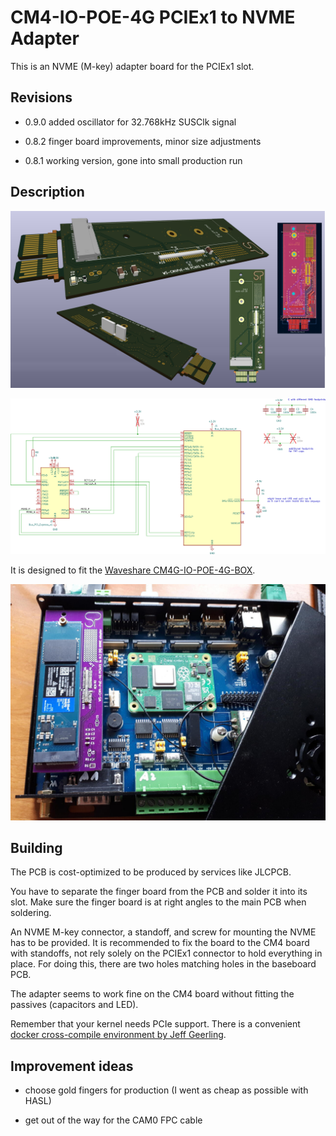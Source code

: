# CM4-IO-POE-4G PCIEx1 to NVME Adapter

This is an NVME (M-key) adapter board for the PCIEx1 slot.

## Revisions

 * 0.9.0 added oscillator for 32.768kHz SUSClk signal

 * 0.8.2 finger board improvements, minor size adjustments

 * 0.8.1 working version, gone into small production run

## Description

![PCB renderings](doc/preview_pcb.png)

![PCB renderings](doc/preview_sch.png)

It is designed to fit the [Waveshare CM4G-IO-POE-4G-BOX](https://www.waveshare.com/wiki/Compute_Module_4_PoE_4G_Board#Isolation_GPIO.2FI2C).

![adapter in use](doc/IMG_20230401_140919_resized.jpg)

## Building

The PCB is cost-optimized to be produced by services like JLCPCB.

You have to separate the finger board from the PCB and solder it into its slot.
Make sure the finger board is at right angles to the main PCB when soldering.

An NVME M-key connector, a standoff, and screw for mounting the NVME has to be provided.
It is recommended to fix the board to the CM4 board with standoffs, not rely solely on the PCIEx1 connector to hold everything in place. For doing this, there are two holes matching holes in the baseboard PCB.

The adapter seems to work fine on the CM4 board without fitting the passives (capacitors and LED).

Remember that your kernel needs PCIe support. There is a convenient [docker cross-compile environment by Jeff Geerling](https://github.com/geerlingguy/raspberry-pi-pcie-devices/tree/master/extras/cross-compile).

## Improvement ideas

 * choose gold fingers for production (I went as cheap as possible with HASL)

 * get out of the way for the CAM0 FPC cable


